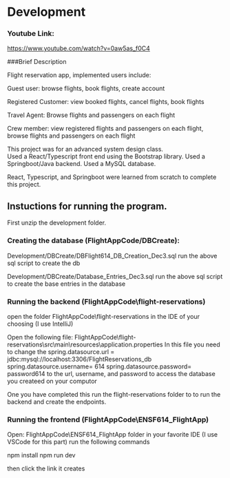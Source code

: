 # Development

### Youtube Link:

https://www.youtube.com/watch?v=0aw5as_f0C4

###Brief Description

Flight reservation app, implemented users include:

Guest user: browse flights, book flights, create account

Registered Customer: view booked flights, cancel flights, book flights

Travel Agent: Browse flights and passengers on each flight

Crew member: view registered flights and passengers on each flight, browse flights and passengers on each flight

This project was for an advanced system design class.  
Used a React/Typescript front end using the Bootstrap library.
Used a Springboot/Java backend.
Used a MySQL database. 

React, Typescript, and Springboot were learned from scratch to complete this project.


## Instuctions for running the program.

First unzip the development folder.

### Creating the database (FlightAppCode/DBCreate):

Development/DBCreate/DBFlight614_DB_Creation_Dec3.sql
run the above sql script to create the db

Development/DBCreate/Database_Entries_Dec3.sql
run the above sql script to create the base entries in the database

### Running the backend (FlightAppCode\flight-reservations)

open the folder FlightAppCode\flight-reservations in the IDE of your choosing (I use IntelliJ)

Open the following file:
FlightAppCode\flight-reservations\src\main\resources\application.properties
In this file you need to change the
spring.datasource.url = jdbc:mysql://localhost:3306/FlightReservations_db
spring.datasource.username= 614
spring.datasource.password= password614
to the url, username, and password to access the database you createed on your computor

One you have completed this run the flight-reservations folder to to run the backend and create
the endpoints.

### Running the frontend (FlightAppCode\ENSF614_FlightApp)

Open:
FlightAppCode\ENSF614_FlightApp
folder in your favorite IDE (I use VSCode for this part)
run the following commands

npm install
npm run dev

then click the link it creates
